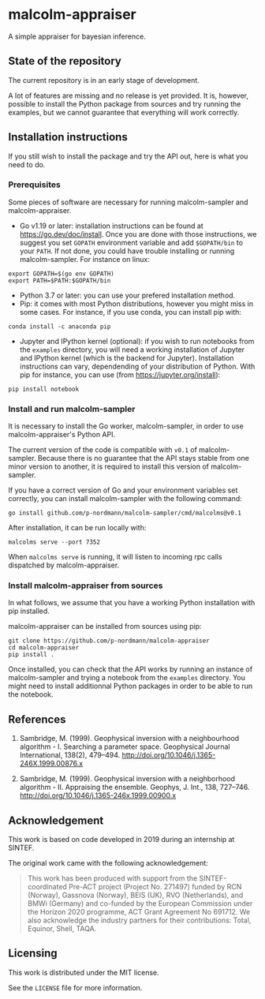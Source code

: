 # malcolm-appraiser
A simple appraiser for bayesian inference.

## State of the repository

The current repository is in an early stage of development.

A lot of features are missing and no release is yet provided. It is, however, possible to
install the Python package from sources and try running the examples, but we cannot
guarantee that everything will work correctly.

## Installation instructions

If you still wish to install the package and try the API out, here is what you need to do.

### Prerequisites

Some pieces of software are necessary for running malcolm-sampler and malcolm-appraiser.

- Go v1.19 or later: installation instructions can be found at https://go.dev/doc/install.
Once you are done with those instructions, we suggest you set `GOPATH` environment variable
and add `$GOPATH/bin` to your `PATH`. If not done, you could have trouble installing or running malcolm-sampler.
For instance on linux:
```
export GOPATH=$(go env GOPATH)
export PATH=$PATH:$GOPATH/bin
```
- Python 3.7 or later: you can use your prefered installation  method.
- Pip: it comes with most Python distributions, however you might miss in some cases.
For instance, if you use conda, you can install pip with:
```
conda install -c anaconda pip
```
- Jupyter and IPython kernel (optional): if you wish to run notebooks from the `examples`
directory, you will need a working installation of Jupyter and IPython kernel (which is the
backend for Jupyter). Installation instructions can vary, dependending of your distribution of
Python. With pip for instance, you can use (from https://jupyter.org/install):
```
pip install notebook
```

### Install and run malcolm-sampler

It is necessary to install the Go worker, malcolm-sampler, in order to use
malcolm-appraiser's Python API.

The current version of the code is compatible with `v0.1` of malcolm-sampler. Because there is no
guarantee that the API stays stable from one minor version to another, it is required to install
this version of malcolm-sampler.

If you have a correct version of Go and your environment variables set correctly, you can install
malcolm-sampler with the following command:
```
go install github.com/p-nordmann/malcolm-sampler/cmd/malcolms@v0.1
```

After installation, it can be run locally with:
```
malcolms serve --port 7352
```
When `malcolms serve` is running, it will listen to incoming rpc calls dispatched by
malcolm-appraiser.

### Install malcolm-appraiser from sources

In what follows, we assume that you have a working Python installation with pip installed.

malcolm-appraiser can be installed from sources using pip:
```
git clone https://github.com/p-nordmann/malcolm-appraiser
cd malcolm-appraiser
pip install .
```

Once installed, you can check that the API works by running an instance of malcolm-sampler and
trying a notebook from the `examples` directory. You might need to install additionnal Python
packages in order to be able to run the notebook.

## References

1. Sambridge, M. (1999). Geophysical inversion with a neighbourhood algorithm -
   I. Searching a parameter space. Geophysical Journal International, 138(2),
   479–494. http://doi.org/10.1046/j.1365-246X.1999.00876.x

2. Sambridge, M. (1999). Geophysical inversion with a neighborhood algorithm -
   II. Appraising the ensemble. Geophys, J. Int., 138, 727–746.
   http://doi.org/10.1046/j.1365-246x.1999.00900.x

## Acknowledgement

This work is based on code developed in 2019 during an internship at SINTEF.

The original work came with the following acknowledgement:

> This work has been produced with support from the SINTEF-coordinated Pre-ACT project
> (Project No. 271497) funded by RCN (Norway), Gassnova (Norway), BEIS (UK), RVO (Netherlands), and BMWi (Germany) and
> co-funded by the European Commission under the Horizon 2020 programme, ACT Grant Agreement No 691712. We also
> acknowledge the industry partners for their contributions: Total, Equinor, Shell, TAQA.

## Licensing

This work is distributed under the MIT license.

See the `LICENSE` file for more information.
